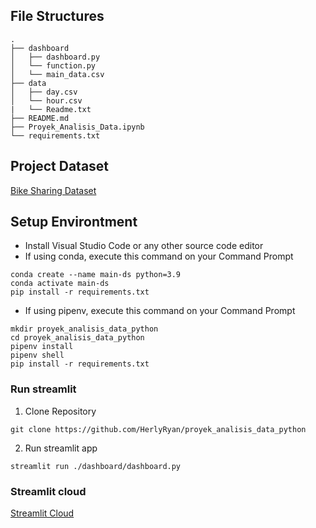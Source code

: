 ## File Structures

```
.
├── dashboard
│   ├── dashboard.py
│   └── function.py
│   └── main_data.csv
├── data
│   ├── day.csv
│   └── hour.csv
|   └── Readme.txt
├── README.md
├── Proyek_Analisis_Data.ipynb
└── requirements.txt
```

## Project Dataset

[Bike Sharing Dataset](https://drive.google.com/file/d/1RaBmV6Q6FYWU4HWZs80Suqd7KQC34diQ/view?usp=sharing)

## Setup Environtment

- Install Visual Studio Code or any other source code editor
- If using conda, execute this command on your Command Prompt

```
conda create --name main-ds python=3.9
conda activate main-ds
pip install -r requirements.txt
```

- If using pipenv, execute this command on your Command Prompt

```
mkdir proyek_analisis_data_python
cd proyek_analisis_data_python
pipenv install
pipenv shell
pip install -r requirements.txt
```

### Run streamlit

1. Clone Repository

```
git clone https://github.com/HerlyRyan/proyek_analisis_data_python
```

2. Run streamlit app

```
streamlit run ./dashboard/dashboard.py
```

### Streamlit cloud

[Streamlit Cloud](https://herlyryan-proyek-analisis-data-python-dashboarddashboard-dp7b5y.streamlit.app/)
